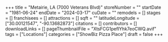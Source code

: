 +++
title = "Metairie, LA (7000 Veterans Blvd)"
storeNumber = ""
startDate = "1981-06-24"
endDate = "2024-03-17"
cuDate = ""
remodels = []
stages = []
franchisees = []
attractions = []
sqft = ""
latitudeLongitude = ["30.00121547", "-90.13682873"]
citations = []
contributors = []
downloadLinks = []
pageThumbnailFile = "XtsFCG1pefIYhk7eoCWQ.avif"
tags = ["Locations"]
categories = ["ShowBiz Pizza Place"]
draft = false
+++
